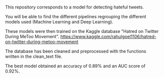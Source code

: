 This repository corresponds to a model for detecting hateful tweets.

You will be able to find the different pipelines regrouping the different models used (Machine Learning and Deep Learning).

These models were then trained on the Kaggle database "Hatred on Twitter During MeToo Movement".
https://www.kaggle.com/rahulgoel1106/hatred-on-twitter-during-metoo-movement

The database has been cleaned and preprocessed with the functions written in the clean_text file.

The best model obtained an accuracy of 0.89% and an AUC score of 0.92%.
